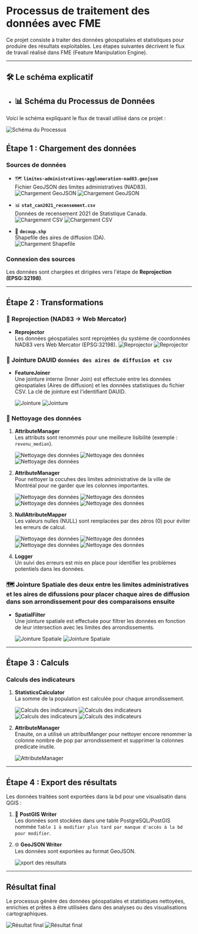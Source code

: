 # Processus de traitement des données avec FME

Ce projet consiste à traiter des données géospatiales et statistiques pour produire des résultats exploitables. Les étapes suivantes décrivent le flux de travail réalisé dans FME (Feature Manipulation Engine).

---




## 🛠️ Le schéma explicatif
- ## 📊 Schéma du Processus de Données

Voici le schéma expliquant le flux de travail utilisé dans ce projet :

![Schéma du Processus](image/schema.png)



## Étape 1 : Chargement des données

### Sources de données
- 🗺 **`limites-administratives-agglomeration-nad83.geojson`**  
  Fichier GeoJSON des limites administratives (NAD83).  
  ![Chargement GeoJSON](image/image1.png) 
  ![Chargement GeoJSON](image/image2.png)


- 📊 **`stat_can2021_recensement.csv`**  
  Données de recensement 2021 de Statistique Canada.  
  ![Chargement CSV](image/image3.png)
  ![Chargement CSV](image/image4.png)

- 🔷 **`decoup.shp`**  
  Shapefile des aires de diffusion (DA).  
  ![Chargement Shapefile](image/image5.png)


### Connexion des sources
Les données sont chargées et dirigées vers l'étape de **Reprojection (EPSG:32198)**.

---

## Étape 2 : Transformations

### 🔄 Reprojection (NAD83 → Web Mercator)
- **Reprojector**  
  Les données géospatiales sont reprojetées du système de coordonnées NAD83 vers Web Mercator (EPSG:32198).
  ![Reprojector](image/image6.png)
  ![Reprojector](image/image7.png)

### 🔗 Jointure DAUID **`données des aires de diffusion et csv`**  
- **FeatureJoiner**  
  Une jointure interne (Inner Join) est effectuée entre les données géospatiales (Aires de diffusion) et les données statistiques du fichier CSV. La clé de jointure est l'identifiant DAUID.

  ![Jointure](image/image8.png)
  ![Jointure](image/image9.png)

### 🧹 Nettoyage des données

1. **AttributeManager**  
   Les attributs sont renommés pour une meilleure lisibilité (exemple : `revenu_median`).

     ![Nettoyage des données](image/image11.png)
     ![Nettoyage des données](image/image12.png)
     ![Nettoyage des données](image/image13.png)


2. **AttributeManager**  
   Pour nettoyer la cocuhes des limites administrative de la ville de Montréal pour ne garder que les colonnes importantes.

     ![Nettoyage des données](image/image19.png)
     ![Nettoyage des données](image/image20.png)
     ![Nettoyage des données](image/image21.png)
     ![Nettoyage des données](image/image21.png)


3. **NullAttributeMapper**  
   Les valeurs nulles (NULL) sont remplacées par des zéros (0) pour éviter les erreurs de calcul.

     ![Nettoyage des données](image/image14.png)
     ![Nettoyage des données](image/image15.png)
     ![Nettoyage des données](image/image16.png)
     ![Nettoyage des données](image/image17.png)



4. **Logger**  
   Un suivi des erreurs est mis en place pour identifier les problèmes potentiels dans les données.

### 🗺 Jointure Spatiale des deux entre les limites administratives et les aires de difussions pour placer chaque aires de diffusion dans son arrondissement pour des comparaisons ensuite
- **SpatialFilter**  
  Une jointure spatiale est effectuée pour filtrer les données en fonction de leur intersection avec les limites des arrondissements.

     ![Jointure Spatiale](image/image22.png)
     ![Jointure Spatiale](image/image23.png)

---

## Étape 3 : Calculs

### Calculs des indicateurs
1. **StatisticsCalculator**  
   La somme de la population est calculée pour chaque arrondissement.

   ![Calculs des indicateurs](image/image24.png)
   ![Calculs des indicateurs](image/image25.png)
   ![Calculs des indicateurs](image/image26.png)
   ![Calculs des indicateurs](image/image27.png)


2. **AttributeManager**  
   Enauite, on a utilisé un attributManger pour nettoyer encore renommer la colonne nombre de pop par arrondissement et supprimer la colonnes predicate inutile.
    
    ![AttributeManager](image/image32.png)


---

## Étape 4 : Export des résultats

Les données traitées sont exportées dans la bd pour une visualisatin dans QGIS :

1. 🐘 **PostGIS Writer**  
   Les données sont stockées dans une table PostgreSQL/PostGIS nommée `Table 1 à modifier plus tard par manque d'accès à la bd pour modifier`.

2. 🌐 **GeoJSON Writer**  
   Les données sont exportées au format GeoJSON.

   ![xport des résultats](image/image28.png)


---

## Résultat final
Le processus génère des données géospatiales et statistiques nettoyées, enrichies et prêtes à être utilisées dans des analyses ou des visualisations cartographiques.

![Résultat final](image/image29.png)
![Résultat final](image/image30.png)
